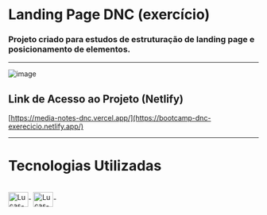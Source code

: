 # Landing Page DNC (exercício)

### Projeto criado para estudos de estruturação de landing page e posicionamento de elementos.

<hr>

![image](https://user-images.githubusercontent.com/81561554/228985475-cac07b51-3ef7-4cfe-944d-aebcbd4cfb50.png)

## Link de Acesso ao Projeto (Netlify)

[https://media-notes-dnc.vercel.app/](https://bootcamp-dnc-exerecicio.netlify.app/)

<hr> 


# Tecnologias Utilizadas
<div style="display: inline_block"><br>
  <img align="center" alt="Lucas-HTML" height="30" width="40" src="https://cdn.jsdelivr.net/gh/devicons/devicon/icons/html5/html5-original.svg">-
  <img align="center" alt="Lucas-CSS" height="30" width="40" src="https://cdn.jsdelivr.net/gh/devicons/devicon/icons/css3/css3-original.svg">-
  
</div>
